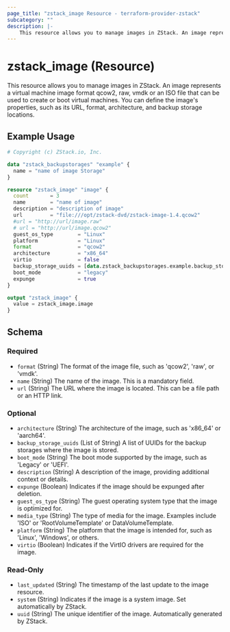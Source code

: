 ```yaml
---
page_title: "zstack_image Resource - terraform-provider-zstack"
subcategory: ""
description: |-
    This resource allows you to manage images in ZStack. An image represents a virtual machine image format qcow2, raw, vmdk or an ISO file that can be used to create or boot virtual machines. You can define the image's properties, such as its URL, format, architecture, and backup storage locations.
---
```


# zstack_image (Resource)

This resource allows you to manage images in ZStack. An image represents a virtual machine image format qcow2, raw, vmdk or an ISO file that can be used to create or boot virtual machines. You can define the image's properties, such as its URL, format, architecture, and backup storage locations.

## Example Usage

```terraform
# Copyright (c) ZStack.io, Inc.

data "zstack_backupstorages" "example" {
  name = "name of image Storage"
}

resource "zstack_image" "image" {
  count       = 3
  name        = "name of image"
  description = "description of image"
  url         = "file:///opt/zstack-dvd/zstack-image-1.4.qcow2"
  #url = "http://url/image.raw"
  # url = "http://url/image.qcow2"
  guest_os_type        = "Linux"
  platform             = "Linux"
  format               = "qcow2"
  architecture         = "x86_64"
  virtio               = false
  backup_storage_uuids = [data.zstack_backupstorages.example.backup_storages.0.uuid]
  boot_mode            = "legacy"
  expunge              = true
}

output "zstack_image" {
  value = zstack_image.image
}
```

<!-- schema generated by tfplugindocs -->
## Schema

### Required

- `format` (String) The format of the image file, such as 'qcow2', 'raw', or 'vmdk'.
- `name` (String) The name of the image. This is a mandatory field.
- `url` (String) The URL where the image is located. This can be a file path or an HTTP link.

### Optional

- `architecture` (String) The architecture of the image, such as 'x86_64' or 'aarch64'.
- `backup_storage_uuids` (List of String) A list of UUIDs for the backup storages where the image is stored.
- `boot_mode` (String) The boot mode supported by the image, such as 'Legacy' or 'UEFI'.
- `description` (String) A description of the image, providing additional context or details.
- `expunge` (Boolean) Indicates if the image should be expunged after deletion.
- `guest_os_type` (String) The guest operating system type that the image is optimized for.
- `media_type` (String) The type of media for the image. Examples include 'ISO' or 'RootVolumeTemplate' or DataVolumeTemplate.
- `platform` (String) The platform that the image is intended for, such as 'Linux', 'Windows', or others.
- `virtio` (Boolean) Indicates if the VirtIO drivers are required for the image.

### Read-Only

- `last_updated` (String) The timestamp of the last update to the image resource.
- `system` (String) Indicates if the image is a system image. Set automatically by ZStack.
- `uuid` (String) The unique identifier of the image. Automatically generated by ZStack.


